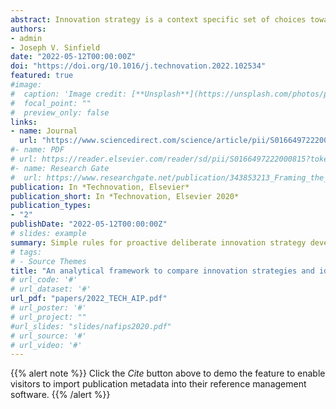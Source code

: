 ```yaml
---
abstract: Innovation strategy is a context specific set of choices towards a goal that is underpinned by strategic logic. We link three archetypal innovation strategies via an analytical framework covering four dimensions- ‘objectives’, ‘scope’, ‘advantages’, and ‘flaws’. We argue that such a framework is currently non-existent and enables innovation strategy comparisons on a common basis. Patterns in the ‘disruptive’, ‘modular’, and ‘enabling’ innovation archetypes, help draw out simple rules for proactive innovation strategy. Thus, the theoretical contributions of this paper are two-fold- (a) the introduction of a novel analytical framework to characterize innovation strategies, and facilitate their comparison on common basis; and (b) the pattern-driven discovery of simple rules for three innovation types, thereby contributing to the emerging theory of strategic heuristics.
authors:
- admin 
- Joseph V. Sinfield
date: "2022-05-12T00:00:00Z"
doi: "https://doi.org/10.1016/j.technovation.2022.102534"
featured: true
#image:
#  caption: 'Image credit: [**Unsplash**](https://unsplash.com/photos/pLCdAaMFLTE)'
#  focal_point: ""
#  preview_only: false
links:
- name: Journal
  url: "https://www.sciencedirect.com/science/article/pii/S0166497222000815"
#- name: PDF
# url: https://reader.elsevier.com/reader/sd/pii/S0166497222000815?token=8B6D03F986761FC590E281284FCF2BA6254E75B4CB5604C05DE5E48F702ACB81570A910CDEE744F347FAFA0EB213D173&originRegion=us-east-1&originCreation=20220512161053
#- name: Research Gate
#  url: https://www.researchgate.net/publication/343853213_Framing_the_Intractable_-_Comprehensive_Success_Factor_Analysis_for_Grand_Challenges
publication: In *Technovation, Elsevier*
publication_short: In *Technovation, Elsevier 2020*
publication_types:
- "2"
publishDate: "2022-05-12T00:00:00Z"
# slides: example
summary: Simple rules for proactive deliberate innovation strategy development  
# tags:
# - Source Themes
title: "An analytical framework to compare innovation strategies and identify simple rules"
# url_code: '#'
# url_dataset: '#'
url_pdf: "papers/2022_TECH_AIP.pdf"
# url_poster: '#'
# url_project: ""
#url_slides: "slides/nafips2020.pdf"
# url_source: '#'
# url_video: '#'
---
```


{{% alert note %}}
Click the *Cite* button above to demo the feature to enable visitors to import publication metadata into their reference management software.
{{% /alert %}}

